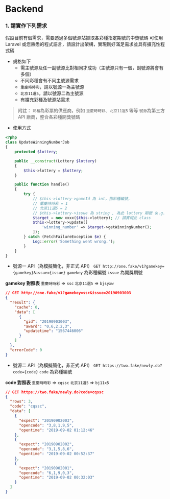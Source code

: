 # Backend
### 1. 請實作下列需求
假設目前有個需求，需要透過多個號源站抓取各彩種指定期號的中獎號碼
可使用 Laravel 或您熟悉的程式語言，請設計出架構，實現剛好滿足需求並具有擴充性程式碼

- 規格如下
    - 需主號源及任一副號源比對相同才成功（主號源只有一個，副號源將會有多個）
    - 不同彩種會有不同主號源需求    
    - `重慶時時彩`，請以號源一為主號源
    - `北京11選5`，請以號源二為主號源
    - 有擴充彩種及號源站需求

> 附註：
> `彩種`為彩票的供應商，例如 `重慶時時彩`、`北京11選5` 等等
> `號源`為第三方 API 廠商，整合各彩種開獎號碼
-  使用方式
```php
<?php
class UpdateWinningNumberJob
{
    protected $lottery;

    public __construct(Lottery $lottery)
    {
        $this->lottery = $lottery;
    }

    public function handle()
    {
        try {
            // $this->lottery->gameId 為 int，指彩種編號，
            // 重慶時時彩 = 1
            // 北京11選5 = 2
            // $this->lottery->issue 為 string , 為此 lottery 期號（e.g. "20190903001"）
            $target = new xxxx($this->lottery); // 請實現此 class
            $this->lottery->update([
                'winning_number' => $target->getWinningNumber();
            ]);
        } catch (FetchFailureException $e) {
            Log::error('Something went wrong.');
        }
    }
}

```

- 號源一 API（為模擬簡化，非正式 API）
`GET http://one.fake/v1?gamekey={gamekey}&issue={issue}`
`gamekey` 為彩種編號
`issue` 為開獎期號

**gamekey 對照表**
`重慶時時彩` => `ssc`
`北京11選5` => `bjsyxw`

```json
// GET http://one.fake/v1?gamekey=ssc&issue=20190903003
{
  "result": {
    "cache": 0,
    "data": [
      {
        "gid": "20190903003",
        "award": "0,6,2,2,3",
        "updatetime": "1567446006"
      }
    ]
  },
  "errorCode": 0
}
```

- 號源二 API（為模擬簡化，非正式 API）
`GET https://two.fake/newly.do?code={code}`
`code` 為彩種編號

**code 對照表**
`重慶時時彩` => `cqssc`
`北京11選5` => `bj11x5`

```json
// GET https://two.fake/newly.do?code=cqssc
{
  "rows": 3,
  "code": "cqssc",
  "data": [
    {
      "expect": "20190902003",
      "opencode": "3,8,1,9,5",
      "opentime": "2019-09-02 01:12:46"
    },
    {
      "expect": "20190902002",
      "opencode": "3,1,5,8,6",
      "opentime": "2019-09-02 00:52:37"
    },
    {
      "expect": "20190902001",
      "opencode": "6,1,9,0,3",
      "opentime": "2019-09-02 00:32:03"
    }
  ]
}